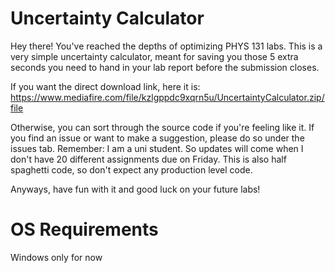 # Uncertainty Calculator

Hey there! You've reached the depths of optimizing PHYS 131 labs. This is a very simple uncertainty calculator, meant for saving you those 5 extra seconds you need to hand in your lab report before the submission closes.

If you want the direct download link, here it is:
https://www.mediafire.com/file/kzlgppdc9xqrn5u/UncertaintyCalculator.zip/file

Otherwise, you can sort through the source code if you're feeling like it. If you find an issue or want to make a suggestion, please do so under the issues tab.
Remember: I am a uni student. So updates will come when I don't have 20 different assignments due on Friday. This is also half spaghetti code, so don't expect any production level code.

Anyways, have fun with it and good luck on your future labs!

# OS Requirements
Windows only for now
